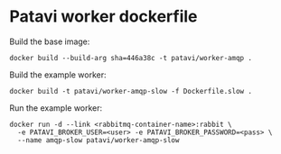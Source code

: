 Patavi worker dockerfile
========================

Build the base image:

```
docker build --build-arg sha=446a38c -t patavi/worker-amqp .
```

Build the example worker:

```
docker build -t patavi/worker-amqp-slow -f Dockerfile.slow .
```

Run the example worker:

```
docker run -d --link <rabbitmq-container-name>:rabbit \
  -e PATAVI_BROKER_USER=<user> -e PATAVI_BROKER_PASSWORD=<pass> \
  --name amqp-slow patavi/worker-amqp-slow
```
